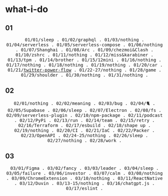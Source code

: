 # what-i-do

## 01
<p align="center">
  <samp>
    <span>01/01/sleep</span> .
    <span>01/02/graphql</span> .
    <span>01/03/nothing</span> .
    <span>01/04/serverless</span> .
    <span>01/05/serverless-compose</span> .
    <span>01/06/nothing</span> .
    <span>01/07/Shanghai</span> .
    <span>01/08/Arc</span> .
    <span>01/09/chezmoi&Clash</span> .
    <span>01/10/zshrc</span> .
    <span>01/11/nothing</span> .
    <span>01/12/miss&karabiner</span> .
    <span>01/13/tpm</span> .
    <span>01/14/brother</span> .
    <span>01/15/12mini</span> .
    <span>01/16/nothing</span> .
    <span>01/17/nothing</span> .
    <span>01/18/nothing</span> .
    <span>01/19/nothing</span> .
    <span>01/20/car</span> .
    <span>01/21/<a href="https://github.com/mefengl/twitter-power-flow">twitter-power-flow</a></span> .
    <span>01/22-27/nothing</span> .
    <span>01/28/game</span> .
    <span>01/29/shoulder</span> .
    <span>01/30/nothing</span> .
    <span>01/31/nothing</span> .
  </samp>
</p>

## 02
<p align="center">
  <samp>
    <span>02/01/nothing</span> .
    <span>02/02/meaning</span> .
    <span>02/03/bug</span> .
    <span>02/04/🐈</span> .
    <span>02/05/Supabase</span> .
    <span>02/06/sleep</span> .
    <span>02/07/Electron</span> .
    <span>02/08/fs</span> .
    <span>02/09/serverless-plugin</span> .
    <span>02/10/npm-package</span> .
    <span>02/11/podcast</span> .
    <span>02/12/PyPi</span> .
    <span>02/13/run</span> .
    <span>02/14/team</span> .
    <span>02/15/retry</span> .
    <span>02/16/Terraform</span> .
    <span>02/17/esbuild</span> .
    <span>02/18/shape up</span> .
    <span>02/19/nothing</span> .
    <span>02/20/CI</span> .
    <span>02/21/IaC</span> .
    <span>02/22/Packer</span> .
    <span>02/23/OpenAPI</span> .
    <span>02/24-25/nothing</span> .
    <span>02/26/sleep</span> .
    <span>02/27/nothing</span> .
    <span>02/28/work</span> .
  </samp>
</p>

## 03
<p align="center">
  <samp>
    <span>03/01/Figma</span> .
    <span>03/02/fancy</span> .
    <span>03/03/leader</span> .
    <span>03/04/sleep</span> .
    <span>03/05/failure</span> .
    <span>03/06/investor</span> .
    <span>03/07/calm</span> .
    <span>03/08/nothing</span> .
    <span>03/09/ChromeExtension</span> .
    <span>03/10/nothing</span> .
    <span>03/11/ReactNative</span> .
    <span>03/12/Duvin</span> .
    <span>03/13-15/nothing</span> .
    <span>03/16/chatgpt.js</span> .
    <span>03/17/eslint</span> .
  </samp>
</p>
